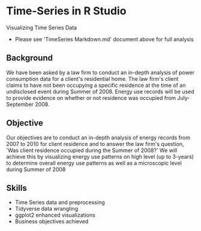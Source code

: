 # Time-Series in R Studio
Visualizing Time Series Data

* Please see 'TimeSeries Markdown.md' document above for full analysis

## Background
We have been asked by a law firm to conduct an in-depth analysis of power consumption data for a client's residential home. The law firm's client claims to have not been occupying a specific residence at the time of an undisclosed event during Summer of 2008. Energy use records will be used to provide evidence on whether or not residence was occupied from July-September 2008.

## Objective
Our objectives are to conduct an in-depth analysis of energy records from 2007 to 2010 for client residence and to answer the law firm's question, 'Was client residence occupied during the Summer of 2008?' We will achieve this by visualizing energy use patterns on high level (up to 3-years) to determine overall energy use patterns as well as a microscopic level during Summer of 2008

## Skills

* Time Series data and preprocessing
* Tidyverse data wrangling
* ggplot2 enhanced visualizations
* Business objectives achieved
